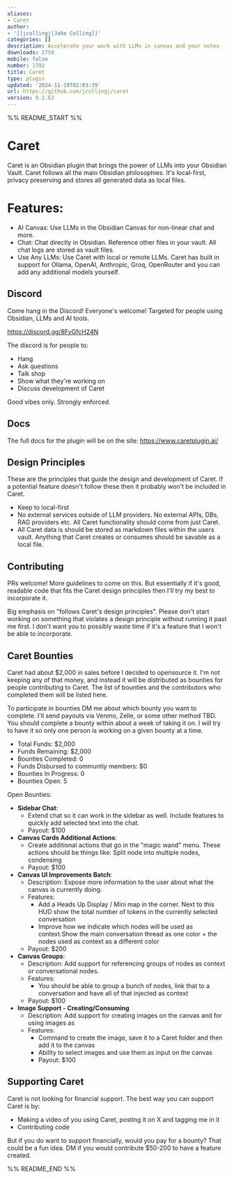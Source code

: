 ```yaml
---
aliases:
- Caret
author:
- '[[jcollingj|Jake Colling]]'
categories: []
description: Accelerate your work with LLMs in canvas and your notes
downloads: 2759
mobile: false
number: 1792
title: Caret
type: plugin
updated: '2024-11-19T02:03:39'
url: https://github.com/jcollingj/caret
version: 0.2.63
---
```


%% README_START %%

# Caret
Caret is an Obsidian plugin that brings the power of LLMs into your Obsidian Vault. Caret follows all the main Obsidian philosophies. It's local-first, privacy preserving and stores all generated data as local files.


# Features:
- AI Canvas: Use LLMs in the Obsidian Canvas for non-linear chat and more.
- Chat: Chat directly in Obsidian. Reference other files in your vault. All chat logs are stored as vault files.
- Use Any LLMs: Use Caret with local or remote LLMs. Caret has built in support for Ollama, OpenAI, Anthropic, Groq, OpenRouter and you can add any additional models yourself.


## Discord
Come hang in the Discord! Everyone's welcome! Targeted for people using Obsidian, LLMs and AI tools.

https://discord.gg/8FyGfcH24N

The discord is for people to:
- Hang
- Ask questions 
- Talk shop
- Show what they're working on
- Discuss development of Caret

Good vibes only. Strongly enforced.


## Docs 
The full docs for the plugin will be on the site:
https://www.caretplugin.ai/

## Design Principles
These are the principles that guide the design and development of Caret. If a potential feature doesn't follow these then it probably won't be included in Caret.
- Keep to local-first
- No external services outside of LLM providers. No external APIs, DBs, RAG providers etc. All Caret functionality should come from just Caret.
- All Caret data is should be stored as markdown files within the users vault. Anything that Caret creates or consumes should be savable as a local file.
  


## Contributing
PRs welcome! More guidelines to come on this. But essentially if it's good, readable code that fits the Caret design principles then I'll try my best to incorporate it.

Big emphasis on "follows Caret's design principles". Please don't start working on something that violates a design principle without running it past me first. I don't want you to possibly waste time if it's a feature that I won't be able to incorporate.

## Caret Bounties
Caret had about $2,000 in sales before I decided to opensource it. I'm not keeping any of that money, and instead it will be distributed as bounties for people contributing to Caret. The list of bounties and the contributors who completed them will be listed here.

To participate in bounties DM me about which bounty you want to complete. I'll send payouts via Venmo, Zelle, or some other method TBD. You should complete a bounty within about a week of taking it on. I will try to have it so only one person is working on a given bounty at a time.

- Total Funds: $2,000
- Funds Remaining: $2,000
- Bounties Completed: 0
- Funds Disbursed to communtiy members: $0
- Bounties In Progress: 0
- Bounties Open: 5

Open Bounties:
- **Sidebar Chat**: 
  - Extend chat so it can work in the sidebar as well. Include features to quickly add selected text into the chat.
  - Payout: $100
- **Canvas Cards Additional Actions**:
  - Create additional actions that go in the "magic wand" menu. These actions should be things like: Split node into multiple nodes, condensing 
  - Payout: $100
- **Canvas UI Improvements Batch**:
  - Description: Expose more information to the user about what the canvas is currently doing.
  - Features:
    - Add a Heads Up Display / Mini map in the corner. Next to this HUD show the total number of tokens in the currently selected conversation
    - Improve how we indicate which nodes will be used as context.Show the main conversation thread as one color + the nodes used as context as a different color
  - Payout: $200
- **Canvas Groups**:
  - Description: Add support for referencing groups of nodes as context or conversational nodes.
  - Features:
    - You should be able to group a bunch of nodes, link that to a conversation and have all of that injected as context
  - Payout: $100
- **Image Support - Creating/Consuming**
  - Description: Add support for creating images on the canvas and for using images as
  - Features:
    - Command to create the image, save it to a Caret folder and then add it to the canvas
    - Ability to select images and use them as input on the canvas
    - Payout: $100

## Supporting Caret
Caret is not looking for financial support. The best way you can support Caret is by:
- Making a video of you using Caret, posting it on X and tagging me in it
- Contributing code


But if you do want to support financially, would you pay for a bounty? That could be a fun idea. DM if you would contribute $50-200 to have a feature created.


%% README_END %%